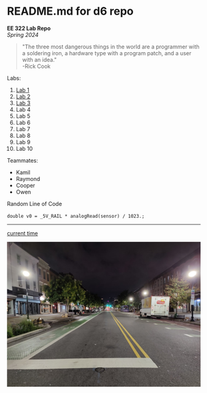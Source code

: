 # README.md for d6 repo
**EE 322 Lab Repo**\
*Spring 2024*

> "The three most dangerous things in the world are a programmer with a soldering iron, a hardware type with a program patch, and a user with an idea."\
> -Rick Cook

Labs:
1. [Lab 1](Lab_01)
2. [Lab 2](Lab_02)
3. [Lab 3](Lab_03)
4. Lab 4
5. Lab 5
6. Lab 6
7. Lab 7
8. Lab 8
9. Lab 9
10. Lab 10

Teammates:
- Kamil
- Raymond
- Cooper
- Owen

Random Line of Code

`double v0 = _5V_RAIL * analogRead(sensor) / 1023.;`

---
[current time](https://time.gov/)

![Washington Street Early in the Morning](washington.jpg)
